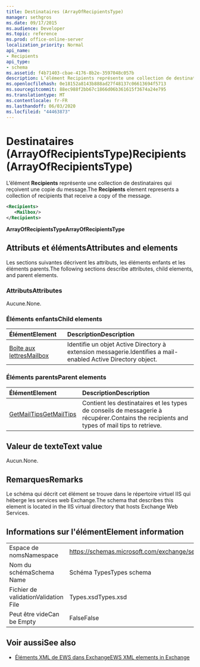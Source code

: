 ```yaml
---
title: Destinataires (ArrayOfRecipientsType)
manager: sethgros
ms.date: 09/17/2015
ms.audience: Developer
ms.topic: reference
ms.prod: office-online-server
localization_priority: Normal
api_name:
- Recipients
api_type:
- schema
ms.assetid: f4b71403-cbae-4176-8b2e-3597048c057b
description: L’élément Recipients représente une collection de destinataires qui reçoivent une copie du message.
ms.openlocfilehash: 0e18152a8143b888ad27f48137c06613694f5713
ms.sourcegitcommit: 88ec988f2bb67c1866d06b361615f3674a24e795
ms.translationtype: MT
ms.contentlocale: fr-FR
ms.lasthandoff: 06/03/2020
ms.locfileid: "44463873"
---
```

# <a name="recipients-arrayofrecipientstype"></a><span data-ttu-id="930d9-103">Destinataires (ArrayOfRecipientsType)</span><span class="sxs-lookup"><span data-stu-id="930d9-103">Recipients (ArrayOfRecipientsType)</span></span>

<span data-ttu-id="930d9-104">L’élément **Recipients** représente une collection de destinataires qui reçoivent une copie du message.</span><span class="sxs-lookup"><span data-stu-id="930d9-104">The **Recipients** element represents a collection of recipients that receive a copy of the message.</span></span> 
  
```XML
<Recipients>
   <Mailbox/>
</Recipients>
```

 <span data-ttu-id="930d9-105">**ArrayOfRecipientsType**</span><span class="sxs-lookup"><span data-stu-id="930d9-105">**ArrayOfRecipientsType**</span></span>
## <a name="attributes-and-elements"></a><span data-ttu-id="930d9-106">Attributs et éléments</span><span class="sxs-lookup"><span data-stu-id="930d9-106">Attributes and elements</span></span>

<span data-ttu-id="930d9-107">Les sections suivantes décrivent les attributs, les éléments enfants et les éléments parents.</span><span class="sxs-lookup"><span data-stu-id="930d9-107">The following sections describe attributes, child elements, and parent elements.</span></span>
  
### <a name="attributes"></a><span data-ttu-id="930d9-108">Attributs</span><span class="sxs-lookup"><span data-stu-id="930d9-108">Attributes</span></span>

<span data-ttu-id="930d9-109">Aucune.</span><span class="sxs-lookup"><span data-stu-id="930d9-109">None.</span></span>
  
### <a name="child-elements"></a><span data-ttu-id="930d9-110">Éléments enfants</span><span class="sxs-lookup"><span data-stu-id="930d9-110">Child elements</span></span>

|<span data-ttu-id="930d9-111">**Élément**</span><span class="sxs-lookup"><span data-stu-id="930d9-111">**Element**</span></span>|<span data-ttu-id="930d9-112">**Description**</span><span class="sxs-lookup"><span data-stu-id="930d9-112">**Description**</span></span>|
|:-----|:-----|
|[<span data-ttu-id="930d9-113">Boîte aux lettres</span><span class="sxs-lookup"><span data-stu-id="930d9-113">Mailbox</span></span>](mailbox.md) <br/> |<span data-ttu-id="930d9-114">Identifie un objet Active Directory à extension messagerie.</span><span class="sxs-lookup"><span data-stu-id="930d9-114">Identifies a mail-enabled Active Directory object.</span></span>  <br/> |
   
### <a name="parent-elements"></a><span data-ttu-id="930d9-115">Éléments parents</span><span class="sxs-lookup"><span data-stu-id="930d9-115">Parent elements</span></span>

|<span data-ttu-id="930d9-116">**Élément**</span><span class="sxs-lookup"><span data-stu-id="930d9-116">**Element**</span></span>|<span data-ttu-id="930d9-117">**Description**</span><span class="sxs-lookup"><span data-stu-id="930d9-117">**Description**</span></span>|
|:-----|:-----|
|[<span data-ttu-id="930d9-118">GetMailTips</span><span class="sxs-lookup"><span data-stu-id="930d9-118">GetMailTips</span></span>](getmailtips.md) <br/> |<span data-ttu-id="930d9-119">Contient les destinataires et les types de conseils de messagerie à récupérer.</span><span class="sxs-lookup"><span data-stu-id="930d9-119">Contains the recipients and types of mail tips to retrieve.</span></span>  <br/> |
   
## <a name="text-value"></a><span data-ttu-id="930d9-120">Valeur de texte</span><span class="sxs-lookup"><span data-stu-id="930d9-120">Text value</span></span>

<span data-ttu-id="930d9-121">Aucun.</span><span class="sxs-lookup"><span data-stu-id="930d9-121">None.</span></span>
  
## <a name="remarks"></a><span data-ttu-id="930d9-122">Remarques</span><span class="sxs-lookup"><span data-stu-id="930d9-122">Remarks</span></span>

<span data-ttu-id="930d9-123">Le schéma qui décrit cet élément se trouve dans le répertoire virtuel IIS qui héberge les services web Exchange.</span><span class="sxs-lookup"><span data-stu-id="930d9-123">The schema that describes this element is located in the IIS virtual directory that hosts Exchange Web Services.</span></span>
  
## <a name="element-information"></a><span data-ttu-id="930d9-124">Informations sur l'élément</span><span class="sxs-lookup"><span data-stu-id="930d9-124">Element information</span></span>

|||
|:-----|:-----|
|<span data-ttu-id="930d9-125">Espace de noms</span><span class="sxs-lookup"><span data-stu-id="930d9-125">Namespace</span></span>  <br/> |https://schemas.microsoft.com/exchange/services/2006/types  <br/> |
|<span data-ttu-id="930d9-126">Nom du schéma</span><span class="sxs-lookup"><span data-stu-id="930d9-126">Schema Name</span></span>  <br/> |<span data-ttu-id="930d9-127">Schéma Types</span><span class="sxs-lookup"><span data-stu-id="930d9-127">Types schema</span></span>  <br/> |
|<span data-ttu-id="930d9-128">Fichier de validation</span><span class="sxs-lookup"><span data-stu-id="930d9-128">Validation File</span></span>  <br/> |<span data-ttu-id="930d9-129">Types.xsd</span><span class="sxs-lookup"><span data-stu-id="930d9-129">Types.xsd</span></span>  <br/> |
|<span data-ttu-id="930d9-130">Peut être vide</span><span class="sxs-lookup"><span data-stu-id="930d9-130">Can be Empty</span></span>  <br/> |<span data-ttu-id="930d9-131">False</span><span class="sxs-lookup"><span data-stu-id="930d9-131">False</span></span>  <br/> |
   
## <a name="see-also"></a><span data-ttu-id="930d9-132">Voir aussi</span><span class="sxs-lookup"><span data-stu-id="930d9-132">See also</span></span>



- [<span data-ttu-id="930d9-133">Éléments XML de EWS dans Exchange</span><span class="sxs-lookup"><span data-stu-id="930d9-133">EWS XML elements in Exchange</span></span>](ews-xml-elements-in-exchange.md)

